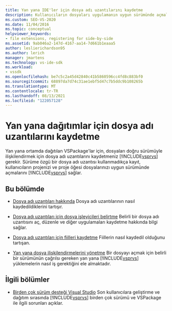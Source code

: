 ```yaml
---
title: Yan yana IDE'ler için dosya adı uzantılarını kaydetme
description: Kullanıcıların dosyaları uygulamanın uygun sürümünde açmalarını sağlayan yan yana dağıtımlar için dosya adı uzantılarını kaydetmeyi Visual Studio.
ms.custom: SEO-VS-2020
ms.date: 11/04/2016
ms.topic: conceptual
helpviewer_keywords:
- file extensions, registering for side-by-side
ms.assetid: 9ab046a2-147d-4167-aa14-7d661b1eaaa5
author: leslierichardson95
ms.author: lerich
manager: jmartens
ms.technology: vs-ide-sdk
ms.workload:
- vssdk
ms.openlocfilehash: be7c5c2a45d42840c41b5860596cc4fd8c883bf0
ms.sourcegitcommit: 68897da7d74c31ae1ebf5d47c7b5ddc9b108265b
ms.translationtype: MT
ms.contentlocale: tr-TR
ms.lasthandoff: 08/13/2021
ms.locfileid: "122057128"
---
```

# <a name="register-file-name-extensions-for-side-by-side-deployments"></a>Yan yana dağıtımlar için dosya adı uzantılarını kaydetme
Yan yana ortamda dağıtılan VSPackage'lar için, dosyaları doğru sürümüyle ilişkilendirmek için dosya adı uzantılarını kaydetmeniz [!INCLUDE[vsprvs](../code-quality/includes/vsprvs_md.md)] gerekir. Sürüme özgü bir dosya adı uzantısı kullanmadıkça kayıt, kullanıcıların projenizi ve proje öğesi dosyalarınızı uygun sürümünde açmalarını [!INCLUDE[vsprvs](../code-quality/includes/vsprvs_md.md)] sağlar.

## <a name="in-this-section"></a>Bu bölümde
- [Dosya adı uzantıları hakkında](../extensibility/about-file-name-extensions.md) Dosya adı uzantılarının nasıl kaydedildiklerini tartışır.

- [Dosya adı uzantıları için dosya işleyicileri belirtme](../extensibility/specifying-file-handlers-for-file-name-extensions.md) Belirli bir dosya adı uzantısını aç, düzenle ve diğer uygulamaları kaydetme hakkında bilgi sağlar.

- [Dosya adı uzantıları için fiilleri kaydetme](../extensibility/registering-verbs-for-file-name-extensions.md) Fiillerin nasıl kaydedil olduğunu tartışan.

- [Yan yana dosya ilişkilendirmelerini yönetme](../extensibility/managing-side-by-side-file-associations.md) Bir dosyayı açmak için belirli bir sürümünün çağrılsı gereken yan yana [!INCLUDE[vsprvs](../code-quality/includes/vsprvs_md.md)] yüklemelerin nasıl iş gerektiğini ele almaktadır.

## <a name="related-sections"></a>İlgili bölümler
- [Birden çok sürüm desteği Visual Studio](../extensibility/supporting-multiple-versions-of-visual-studio.md) Son kullanıcılara geliştirme ve dağıtım sırasında [!INCLUDE[vsprvs](../code-quality/includes/vsprvs_md.md)] birden çok sürümü ve VSPackage ile ilgili sorunları açıklar.
